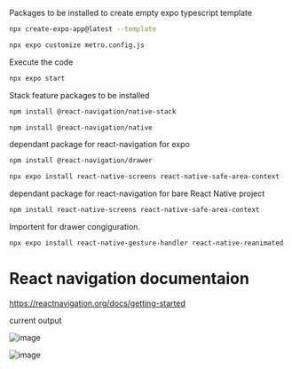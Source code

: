 Packages to be installed to create empty expo typescript template

``` bash 
npx create-expo-app@latest --template
```
```bash
npx expo customize metro.config.js 
```
Execute the code

```bash
npx expo start
```

Stack feature packages to be installed
```bash
npm install @react-navigation/native-stack
```
```bash
npm install @react-navigation/native
```



dependant package for react-navigation for expo
```bash
npm install @react-navigation/drawer
```
```bash
npx expo install react-native-screens react-native-safe-area-context
``` 
dependant package for react-navigation for bare React Native project

```bash
npm install react-native-screens react-native-safe-area-context
``` 

Importent for drawer congiguration.

```bash
npx expo install react-native-gesture-handler react-native-reanimated
``` 

# React navigation documentaion  
https://reactnavigation.org/docs/getting-started

current output

![image](https://github.com/user-attachments/assets/997e04a9-4351-4f34-90da-689d82d57ce5)

![image](https://github.com/user-attachments/assets/1f828db7-6f63-4f8b-aafd-2eaa2d237061)


